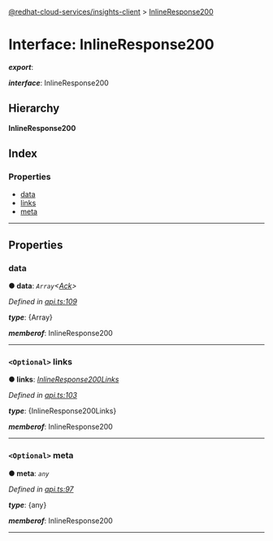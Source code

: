 [@redhat-cloud-services/insights-client](../README.md) > [InlineResponse200](../interfaces/inlineresponse200.md)

# Interface: InlineResponse200

*__export__*: 

*__interface__*: InlineResponse200

## Hierarchy

**InlineResponse200**

## Index

### Properties

* [data](inlineresponse200.md#data)
* [links](inlineresponse200.md#links)
* [meta](inlineresponse200.md#meta)

---

## Properties

<a id="data"></a>

###  data

**● data**: *`Array`<[Ack](ack.md)>*

*Defined in [api.ts:109](https://github.com/RedHatInsights/javascript-clients/blob/master/packages/insights/api.ts#L109)*

*__type__*: {Array}

*__memberof__*: InlineResponse200

___
<a id="links"></a>

### `<Optional>` links

**● links**: *[InlineResponse200Links](inlineresponse200links.md)*

*Defined in [api.ts:103](https://github.com/RedHatInsights/javascript-clients/blob/master/packages/insights/api.ts#L103)*

*__type__*: {InlineResponse200Links}

*__memberof__*: InlineResponse200

___
<a id="meta"></a>

### `<Optional>` meta

**● meta**: *`any`*

*Defined in [api.ts:97](https://github.com/RedHatInsights/javascript-clients/blob/master/packages/insights/api.ts#L97)*

*__type__*: {any}

*__memberof__*: InlineResponse200

___

